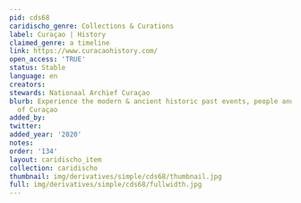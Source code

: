 ```yaml
---
pid: cds68
caridischo_genre: Collections & Curations
label: Curaçao | History
claimed_genre: a timeline
link: https://www.curacaohistory.com/
open_access: 'TRUE'
status: Stable
language: en
creators: 
stewards: Nationaal Archief Curaçao
blurb: Experience the modern & ancient historic past events, people and governments
  of Curaçao
added_by: 
twitter: 
added_year: '2020'
notes: 
order: '134'
layout: caridischo_item
collection: caridischo
thumbnail: img/derivatives/simple/cds68/thumbnail.jpg
full: img/derivatives/simple/cds68/fullwidth.jpg
---
```

